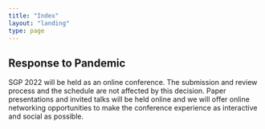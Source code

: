 ```yaml
---
title: "Index"
layout: "landing"
type: page
---
```


## Response to Pandemic

SGP 2022 will be held as an online conference. The submission and review process and the schedule are not affected by this decision. Paper presentations and invited talks will be held online and we will offer online networking opportunities to make the conference experience as interactive and social as possible. 
